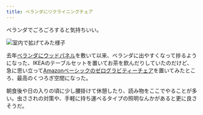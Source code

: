 ```yaml
---
title: ベランダにリクライニングチェア
---
```

ベランダでごろごろすると気持ちいい。

![](https://lh3.googleusercontent.com/O8BKd9MdtBH3ofXY6rMWu3qyBHg74uQqe_chgjDi9L4mToEuSjs4ADTog0fcXgz-W2X8oSUvUWrEZrSkf44xulLCebDHBb41S58N7KsjtJ7nH5VxO22AnZUzB3S2RWcx2rCCIvYRGHgIscO5PGPEdvVd9-WwVjvGDFc34SEZ52AHBiCaa6IiXED_ "室内で拡げてみた様子")

去年[ベランダにウッドパネル](https://r7kamura.com/articles/2021-09-30-wood-panel)を敷いて以来、ベランダに出やすくなって捗るようになった、IKEAのテーブルセットを置いてお茶を飲んだりしていたのだけど、急に思い立って[Amazonベーシックのゼログラビティーチェア](https://www.amazon.co.jp/dp/B0716DKHS1)を置いてみたところ、最高のくつろぎ空間になった。

朝食後や日の入りの頃に少し腰掛けて休憩したり、読み物をここでやることが多い。虫さされの対策や、手軽に持ち運べるタイプの照明なんかがあると更に良さそうだ。
